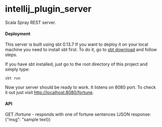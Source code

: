 # intellij_plugin_server

Scala Spray REST server.

#### Deployment
This server is built using sbt 0.13.7
If you want to deploy it on your local machine you need to install sbt first. To do it, go to [sbt download](http://www.scala-sbt.org/download.html) and follow steps.

If you have sbt installed, just go to the root directory of this project and simply type:

```
sbt run
```
Now your server should be ready to work. It listens on 8080 port.
To check it out just visit [http://localhost:8080/fortune](http://localhost:8080/fortune).

#### API

GET /fortune - responds with one of fortune sentences (JSON response: {"msg": "sample text})
